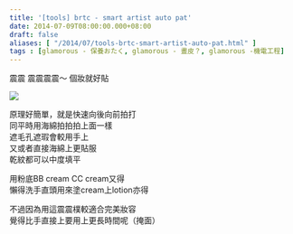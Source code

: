 ```yaml
---
title: '[tools] brtc - smart artist auto pat'
date: 2014-07-09T08:00:00.000+08:00
draft: false
aliases: [ "/2014/07/tools-brtc-smart-artist-auto-pat.html" ]
tags : [glamorous - 保養おたく, glamorous - 畫皮？, glamorous -機電工程]
---
```


震震 震震震震～ 個妝就好貼  

![](/images/brtcpat.jpg)

原理好簡單，就是快速向後向前拍打  
同平時用海綿拍拍拍上面一樣  
遮毛孔遮瑕會較用手上  
又或者直接海綿上更貼服  
乾紋都可以中度填平  
  
用粉底BB cream CC cream又得  
懶得洗手直頭用來塗cream上lotion亦得  
  
不過因為用這震震樸較適合完美妝容  
覺得比手直接上要用上更長時間呢（掩面）
